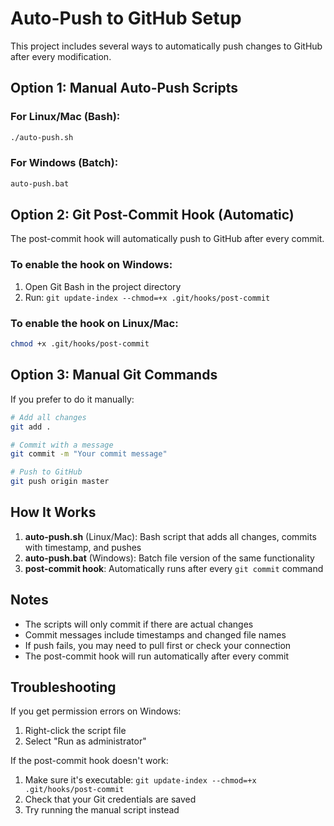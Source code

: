 # Auto-Push to GitHub Setup

This project includes several ways to automatically push changes to GitHub after every modification.

## Option 1: Manual Auto-Push Scripts

### For Linux/Mac (Bash):
```bash
./auto-push.sh
```

### For Windows (Batch):
```cmd
auto-push.bat
```

## Option 2: Git Post-Commit Hook (Automatic)

The post-commit hook will automatically push to GitHub after every commit.

### To enable the hook on Windows:
1. Open Git Bash in the project directory
2. Run: `git update-index --chmod=+x .git/hooks/post-commit`

### To enable the hook on Linux/Mac:
```bash
chmod +x .git/hooks/post-commit
```

## Option 3: Manual Git Commands

If you prefer to do it manually:

```bash
# Add all changes
git add .

# Commit with a message
git commit -m "Your commit message"

# Push to GitHub
git push origin master
```

## How It Works

1. **auto-push.sh** (Linux/Mac): Bash script that adds all changes, commits with timestamp, and pushes
2. **auto-push.bat** (Windows): Batch file version of the same functionality
3. **post-commit hook**: Automatically runs after every `git commit` command

## Notes

- The scripts will only commit if there are actual changes
- Commit messages include timestamps and changed file names
- If push fails, you may need to pull first or check your connection
- The post-commit hook will run automatically after every commit

## Troubleshooting

If you get permission errors on Windows:
1. Right-click the script file
2. Select "Run as administrator"

If the post-commit hook doesn't work:
1. Make sure it's executable: `git update-index --chmod=+x .git/hooks/post-commit`
2. Check that your Git credentials are saved
3. Try running the manual script instead 
